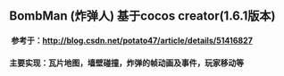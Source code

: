 ## BombMan (炸弹人) 基于cocos creator(1.6.1版本)
####  参考于：http://blog.csdn.net/potato47/article/details/51416827

#### 主要实现：瓦片地图，墙壁碰撞，炸弹的帧动画及事件，玩家移动等
